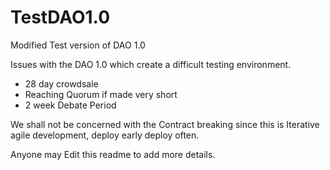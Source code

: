 # TestDAO1.0
Modified Test version of DAO 1.0

Issues with the DAO 1.0 which create a difficult testing environment.
* 28 day crowdsale
* Reaching Quorum if made very short
* 2 week Debate Period

We shall not be concerned with the Contract breaking since this is Iterative agile development, deploy early deploy often.

Anyone may Edit this readme to add more details.
